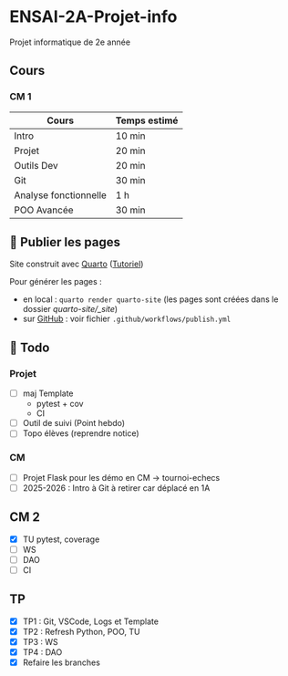 # ENSAI-2A-Projet-info

Projet informatique de 2e année

## Cours

### CM 1

| Cours                 | Temps estimé   |
|-----------------------|----------------|
| Intro                 | 10 min         |
| Projet                | 20 min         |
| Outils Dev            | 20 min         |
| Git                   | 30 min         |
| Analyse fonctionnelle | 1 h            |
| POO Avancée           | 30 min         |

## :rocket: Publier les pages

Site construit avec [Quarto](https://quarto.org/) ([Tutoriel](https://ludo2ne.github.io/Quarto-tuto/))

Pour générer les pages :

- en local : `quarto render quarto-site` (les pages sont créées dans le dossier *quarto-site/_site*)
- sur [GitHub](https://ludo2ne.github.io/ENSAI-2A-Projet-info) : voir fichier `.github/workflows/publish.yml`

## :construction: Todo

### Projet

- [ ] maj Template
  - pytest + cov
  - CI
- [ ] Outil de suivi (Point hebdo)
- [ ] Topo élèves (reprendre notice)

### CM

- [ ] Projet Flask pour les démo en CM -> tournoi-echecs
- [ ] 2025-2026 : Intro à Git à retirer car déplacé en 1A

## CM 2

- [x] TU pytest, coverage
- [ ] WS
- [ ] DAO
- [ ] CI

## TP

- [x] TP1 : Git, VSCode, Logs et Template
- [x] TP2 : Refresh Python, POO, TU
- [x] TP3 : WS
- [x] TP4 : DAO
- [x] Refaire les branches
